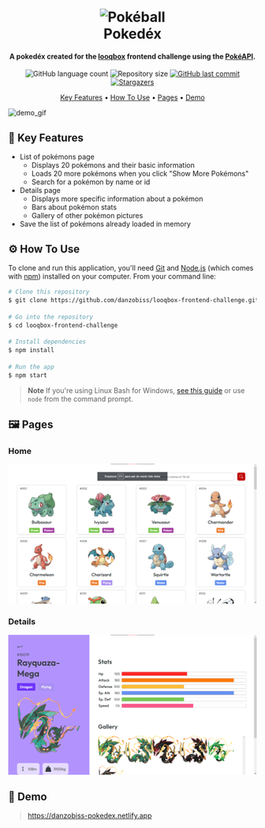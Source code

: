 
<h1 align="center">
  <br>
  <img src="./src\assets\Poké_Ball_icon.svg.png" alt="Pokéball" width="200">
  <br>
  Pokedéx
  <br>
</h1>

<h4 align="center">A pokedéx created for the <a href="https://www.looqbox.com" target="_blank">looqbox</a> frontend challenge using the <a href="http://https://pokeapi.co" target="_blank">PokéAPI</a>.</h4>

<p align="center">
  <img alt="GitHub language count" src="https://img.shields.io/github/languages/count/danzobiss/looqbox-frontend-challenge?color=%2304D361">
  <img alt="Repository size" src="https://img.shields.io/github/repo-size/danzobiss/looqbox-frontend-challenge">
  <a href="https://github.com/danzobiss/looqbox-frontend-challenge/commits/master">
    <img alt="GitHub last commit" src="https://img.shields.io/github/last-commit/danzobiss/looqbox-frontend-challenge">
  </a>
   <a href="https://github.com/danzobiss/looqbox-frontend-challenge/stargazers">
    <img alt="Stargazers" src="https://img.shields.io/github/stars/danzobiss/looqbox-frontend-challenge?style=social">
  </a>
</p>

<p align="center">
  <a href="#-key-features">Key Features</a> •
  <a href="#-how-to-use">How To Use</a> •
  <a href="#-pages">Pages</a> •
  <a href="#-demo">Demo</a>
</p>

![demo_gif](./src/assets/demo.gif)

## 🔑 Key Features

* List of pokémons page
  - Displays 20 pokémons and their basic information
  - Loads 20 more pokémons when you click "Show More Pokémons"
  - Search for a pokémon by name or id
* Details page
  - Displays more specific information about a pokémon
  - Bars about pokémon stats
  - Gallery of other pokémon pictures
* Save the list of pokémons already loaded in memory

## ⚙ How To Use

To clone and run this application, you'll need [Git](https://git-scm.com) and [Node.js](https://nodejs.org/en/download/) (which comes with [npm](http://npmjs.com)) installed on your computer. From your command line:

```bash
# Clone this repository
$ git clone https://github.com/danzobiss/looqbox-frontend-challenge.git

# Go into the repository
$ cd looqbox-frontend-challenge

# Install dependencies
$ npm install

# Run the app
$ npm start
```

> **Note**
> If you're using Linux Bash for Windows, [see this guide](https://www.howtogeek.com/261575/how-to-run-graphical-linux-desktop-applications-from-windows-10s-bash-shell/) or use `node` from the command prompt.


## 🖼 Pages

### Home
![screenshot1](./src/assets/print01.png)

### Details
![screenshot2](./src/assets/print02.png)

## 🤖 Demo
> <a href="https://danzobiss-pokedex.netlify.app">https://danzobiss-pokedex.netlify.app</a>
